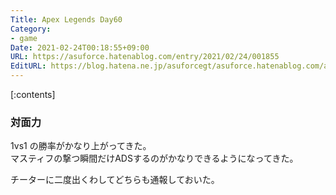 ```yaml
---
Title: Apex Legends Day60
Category:
- game
Date: 2021-02-24T00:18:55+09:00
URL: https://asuforce.hatenablog.com/entry/2021/02/24/001855
EditURL: https://blog.hatena.ne.jp/asuforcegt/asuforce.hatenablog.com/atom/entry/26006613695599976
---
```


[:contents]

### 対面力

1vs1 の勝率がかなり上がってきた。  
マスティフの撃つ瞬間だけADSするのがかなりできるようになってきた。  

チーターに二度出くわしてどちらも通報しておいた。
